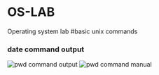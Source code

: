 # OS-LAB
Operating system lab
#basic unix commands
### date command output
![pwd command output](pwd.jpg)
![pwd command manual](pwd.jpg)
